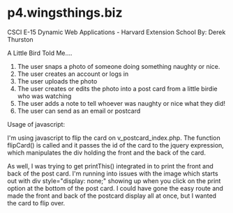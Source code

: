 p4.wingsthings.biz
==================

CSCI E-15 Dynamic Web Applications - Harvard Extension School
By: Derek Thurston

A Little Bird Told Me….

1. The user snaps a photo of someone doing something naughty or nice.
2. The user creates an account or logs in
3. The user uploads the photo
4. The user creates or edits the photo into a post card from a little birdie who was watching
5. The user adds a note to tell whoever was naughty or nice what they did!
6. The user can send as an email or postcard

Usage of javascript:

I'm using javascript to flip the card on v_postcard_index.php.  The function flipCard() is called and it passes the id
of the card to the jquery expression, which manipulates the div holding the front and the back of the card.

As well, I was trying to get printThis() integrated in to print the front and back of the post card.  I'm running
into issues with the image which starts out with div style="display: none;" showing up when you click on the print
option at the bottom of the post card.  I could have gone the easy route and made the front and back of the postcard
display all at once, but I wanted the card to flip over.

